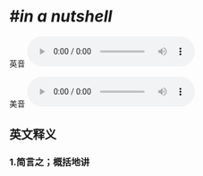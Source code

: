 # ***\#in a nutshell*** 
英音
<audio src="./media/in a nutshell1.aac" controls="controls"></audio>

美音
<audio src="./media/in a nutshell2.aac" controls="controls"></audio>



  

英文释义
---
### 1.**简言之；概括地讲**  


